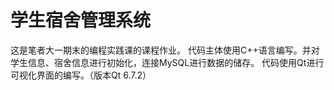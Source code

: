 # 学生宿舍管理系统
这是笔者大一期末的编程实践课的课程作业。
代码主体使用C++语言编写。并对学生信息、宿舍信息进行初始化，连接MySQL进行数据的储存。
代码使用Qt进行可视化界面的编写。（版本Qt 6.7.2）
